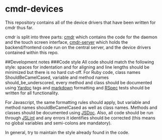 # cmdr-devices

This repository contains all of the device drivers that have been written for cmdr thus far.

cmdr is split into three parts: [cmdr](https://github.com/wesleyan/cmdr) which contains the code 
for the daemon and the touch screen interface, 
[cmdr-server](https://github.com/wesleyan/cmdr-server) which holds
the backend/frontend code run on the central server, and the device drivers contained within this repo.

##Development notes
###Code style
All code should match the following style: spaces for indentation and for aligning 
and line lengths should be minimized but there is no hard cut-off. 
For Ruby code, class names ShouldBeCamelCased, variable and method names 
should\_be\_underscored, every method and class should be documented 
using [Yardoc](yardoc.com) tags and 
[markdown](http://daringfireball.net/projects/markdown) formatting 
and [RSpec](http://rspec.info) tests should be written for all functionality.

For Javascript, the same formatting rules should apply, but variable 
and method names shouldBeCamelCased as well as class names. Methods 
and classes should be documented using 
[JSDoc](http://usejsdoc.org). Also, all code should 
be run through [JSLint](http://www.jslint.com) and any errors it 
identifies should be corrected (this means no global variables 
and semi-colons are mandatory).

In general, try to maintain the style already found in the code.
